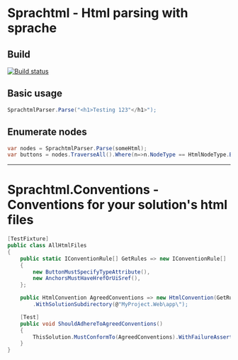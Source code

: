 # Sprachtml - Html parsing with sprache

## Build
[![Build status](https://ci.appveyor.com/api/projects/status/43utb38g5xcrj3fp?svg=true)](https://ci.appveyor.com/project/tristanmenzel/sprachtml)

## Basic usage

```csharp
SprachtmlParser.Parse("<h1>Testing 123"</h1>");
```

## Enumerate nodes

```csharp
var nodes = SprachtmlParser.Parse(someHtml);
var buttons = nodes.TraverseAll().Where(n=>n.NodeType == HtmlNodeType.Button).ToArray();
```

---

# Sprachtml.Conventions - Conventions for your solution's html files

```csharp
[TestFixture]
public class AllHtmlFiles
{
    public static IConventionRule[] GetRules => new IConventionRule[]
    {
        new ButtonMustSpecifyTypeAttribute(),
        new AnchorsMustHaveHrefOrUiSref(),
    };

    public HtmlConvention AgreedConventions => new HtmlConvention(GetRules)
        .WithSolutionSubdirectory(@"MyProject.Web\app\");

    [Test]
    public void ShouldAdhereToAgreedConventions()
    {
        ThisSolution.MustConformTo(AgreedConventions).WithFailureAssertion(Assert.Fail);
    }
}
```
